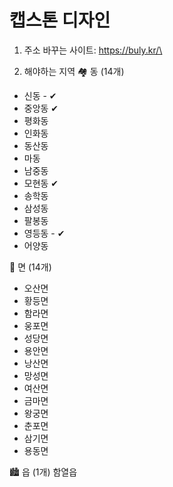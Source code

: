 # 캡스톤 디자인

1. 주소 바꾸는 사이트: https://buly.kr/\

2. 해야하는 지역
🏘 동 (14개)
- 신동 - ✔
- 중앙동 ✔
- 평화동
- 인화동
- 동산동
- 마동
- 남중동
- 모현동 ✔
- 송학동
- 삼성동
- 팔봉동
- 영등동 - ✔
- 어양동

🌾 면 (14개)
- 오산면
- 황등면
- 함라면
- 웅포면
- 성당면
- 용안면
- 낭산면
- 망성면
- 여산면
- 금마면
- 왕궁면
- 춘포면
- 삼기면
- 용동면

🏙 읍 (1개)
함열읍
